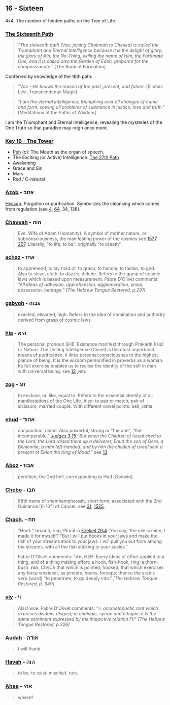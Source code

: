 ## 16 - Sixteen
4x4. The number of hidden paths on the Tree of Life.

### [The Sixteenth Path](/keys/V)
> *"The sixteenth path (Vav, joining Chokmah to Chesed) is called the Triumphant and Eternal Intelligence because it is the delight of glory, the glory of Ain, the No-Thing, veiling the name of Him, the Fortunate One, and it is called also the Garden of Eden, prepared for the compassionate."* [The Book of Formation].

Conferred by knowledge of the 16th path:

> *"Vav - He knows the reason of the past, present, and future.* [Eliphas Levi, Transcendental Magic]

> *"I am the eternal intelligence, triumphing over all changes of name and form, sowing all problems of substance in justice, love and truth."* [Meditations of the Paths of Wisdom].

I am the Triumphant and Eternal Intelligence, revealing the mysteries of the One Truth so that paradise may reign once more.

### [Key 16 - The Tower](/keys/P)

- [Peh](60) (פ): The Mouth as the organ of speech.
- The Exciting (or Active) Intelligence. [The 27th Path](27)
- Awakening
- Grace and Sin
- Mars
- Red / C-natural

### [Azob](/keys/AZVB) - אזוב
[Hyssop](https://en.wikipedia.org/wiki/Hyssopus_officinalis). Purgation or purification. Symbolizes the cleansing which comes from regulation (see [4](4), [64](64), 34, 136).

### [Chavvah](/keys/HVH) - הוה
> Eve. Wife of Adam (Humanity). A symbol of mother nature, or subconsciousness, the manifesting power of the cosmos see [1577](1577), [207](207). Literally, "to life, to be". originally "to breath".

### [achaz](/keys/AChZ) - אחז
> to apprehend, to lay hold of, to grasp, to handle, to fasten, to gird. Also to sieze, cluth; to dazzle, delude. Refers to the grasp of cosmic laws which is based upon measurement. Fabre D'Olivet comments: *"All ideas of adhesion, apprehension, agglomeration, union, possession, heritage." [The Hebrew Tongue Restored, p.291]*

### [gabvoh](/keys/GBVH) - גבוה
> exacted, elevated, high. Refers to the idea of domination and authority derived from grasp of cosmic laws.

### [hia](/keys/HIA) - היא
> The personal pronoun SHE. Existence manifest through Prakariti (Isis) or Nature. The Uniting Intelligence (Gimel) is the most importanat means of purification. it links personal consciousnes to the highest plance of being. It is the wisdom personified in proverbs as a woman. Its full exercise enables us to realise the identity of the self in man with universal being. see הוא, [12](12).

### [zog](/keys/ZVG) - זוג
> to enclose, or, like, equal to. Refers to the essential identity of all manifestations of the One Life. Also: to pair or match, pair of sicissors; married couple. With different vowel points: bell, rattle.

### [ehud](/keys/AHVD) - אהוד
> conjunction, union. Also powerful, strong or "the one", "the incomparable." *[Judges 3:15](http://biblehub.com/judges/3-15.htm) "But when the Children of Isreal cired to the Lord, the Lord raised them up a deliverer, Ehud the son of Gera, a Benjemite, a man left-handed: and by him the childen of isreal sent a present ot Eblon the King of Moad."* see [13](13).

### [Aboz](/keys/ABVZ) - אבוז
> perdition; the 2nd hell, corresponding to Hod [Godwin].

### [Chebo](/keys/ChBV) - חבו
> 68th name of shemhamphorash, short form, associated with the 2nd Quinance [6-10°] of Cancer. see [31](31), [1525](1525).

### [Chach](/keys/ChCh). - חח
> "Hook." brooch, ring, Plural in [Ezekiel 29:4](http://biblehub.com/ezekiel/29-4.htm) [You say, 'the nile is mine; I made it for myself'] "But I will put hooks in your jaws and make the fish of your streams stick to your jaws. I will pull you out from among the streams, with all the fish sticking to your scales."

> Fabre D'Olivet comments: "**חח**, HEH. Every ideas of effort applied to a thing, and of a thing making effort; a hook, fish-hook, ring; a thorn-bush. **חוח**, ChVCh that which is pointed, hooked; that which exercises any force whatever, as pincers, hooks, forceps: thence the arabic verb [word] "to penetrate, to go deeply into." *[The Hebrew Tongue Restored, p. 349]*

### [viy](/keys/VI) - וי
> Alas! woe. Fabre D'Olivet comments: *"וי. onomotopoetic root which expreses disdain, disgust; in chaldaic, syriac and ethopic: it is the same sentiment expressed by the intejective relation FI!" [The Hebrew Tongue Restored, p.326]*

### [Audah](/keys/AVDH) - אודה
> I will thank.

### [Havah](/keys/HVH) - הוה
> to be, to exist, mischief, ruin.

### [Ahee](/keys/AHI) - אהי
> where?

